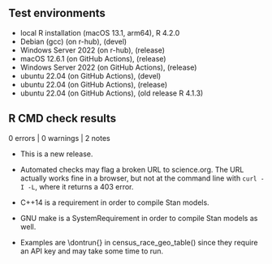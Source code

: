 ## Test environments
* local R installation (macOS 13.1, arm64), R 4.2.0
* Debian (gcc) (on r-hub), (devel)
* Windows Server 2022 (on r-hub), (release)
* macOS 12.6.1 (on GitHub Actions), (release)
* Windows Server 2022 (on GitHub Actions), (release)
* ubuntu 22.04 (on GitHub Actions), (devel)
* ubuntu 22.04 (on GitHub Actions), (release)
* ubuntu 22.04 (on GitHub Actions), (old release R 4.1.3)

## R CMD check results

0 errors | 0 warnings | 2 notes

* This is a new release.

* Automated checks may flag a broken URL to science.org. The URL actually works 
fine in a browser, but not at the command line with `curl -I -L`, 
where it returns a 403 error.

* C++14 is a requirement in order to compile Stan models.

* GNU make is a SystemRequirement in order to compile Stan models as well.

* Examples are \dontrun{} in census_race_geo_table() since they require an API
key and may take some time to run.
